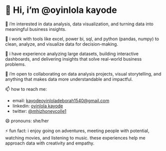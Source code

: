 # 👋 Hi, i’m @oyinlola kayode

👀 i’m interested in data analysis, data visualization, and turning data into meaningful business insights.

🌱 i work with tools like excel, power bi, sql, and python (pandas, numpy) to clean, analyze, and visualize data for decision-making.

💼 i have experience analyzing large datasets, building interactive dashboards, and delivering insights that solve real-world business problems.

💞️ i’m open to collaborating on data analysis projects, visual storytelling, and anything that makes data more understandable and impactful.

📫 how to reach me:  
- email: [kayodeoyinloladeborah1540@gmail.com](mailto:kayodeoyinloladeborah1540@gmail.com)  
- linkedin: [oyinlola kayode](https://www.linkedin.com/in/oyinlola-kayode/)  
- twitter: [@mhizhoneycolle1](https://twitter.com/Mhizhoneycolle1)

😄 pronouns: she/her

⚡ fun fact: i enjoy going on adventures, meeting people with potential, watching movies, and listening to music. these experiences help me approach data with creativity and empathy.


